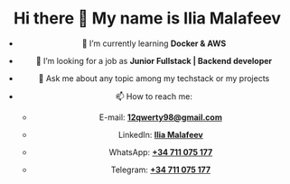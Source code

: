 <h1 align="center"> Hi there 👋 My name is Ilia Malafeev </h1>

<div align="center">

- 🌱 I’m currently learning **Docker & AWS**

- 👯 I’m looking for a job as **Junior Fullstack | Backend developer**

- 💬 Ask me about any topic among my techstack or my projects

- 📫 How to reach me:

  - E-mail: **[12qwerty98@gmail.com](mailto:12qwerty98@gmail.com)**

  - LinkedIn: **[Ilia Malafeev](https://www.linkedin.com/in/ilia-malafeev/)**

  - WhatsApp: **[+34 711 075 177](https://wa.me/34711075177)**

  - Telegram: **[+34 711 075 177](https://t.me/iliamalafeev)**

</div>
